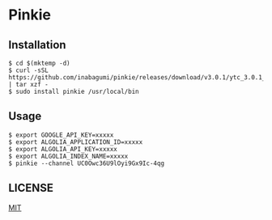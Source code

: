 # Pinkie

## Installation

```console
$ cd $(mktemp -d)
$ curl -sSL https://github.com/inabagumi/pinkie/releases/download/v3.0.1/ytc_3.0.1_Linux_x86_64.tar.gz | tar xzf -
$ sudo install pinkie /usr/local/bin
```

## Usage

```console
$ export GOOGLE_API_KEY=xxxxx
$ export ALGOLIA_APPLICATION_ID=xxxxx
$ export ALGOLIA_API_KEY=xxxxx
$ export ALGOLIA_INDEX_NAME=xxxxx
$ pinkie --channel UC0Owc36U9lOyi9Gx9Ic-4qg
```

## LICENSE

[MIT](LICENSE)
